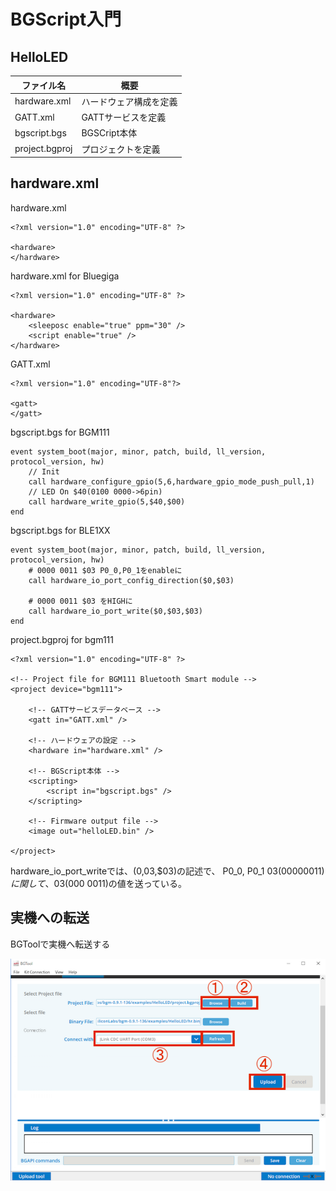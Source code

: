 # BGScript入門

## HelloLED

| ファイル名 | 概要　 |
| -- | -- |
| hardware.xml | ハードウェア構成を定義 |
| GATT.xml | GATTサービスを定義 |
| bgscript.bgs | BGSCript本体 |
| project.bgproj | プロジェクトを定義


## hardware.xml

hardware.xml
```
<?xml version="1.0" encoding="UTF-8" ?>

<hardware>
</hardware>
```
hardware.xml for Bluegiga
```
<?xml version="1.0" encoding="UTF-8" ?>

<hardware>
    <sleeposc enable="true" ppm="30" />
    <script enable="true" />
</hardware>
```

GATT.xml
```
<?xml version="1.0" encoding="UTF-8"?>

<gatt>
</gatt>
```

bgscript.bgs for BGM111
```
event system_boot(major, minor, patch, build, ll_version, protocol_version, hw)
    // Init
    call hardware_configure_gpio(5,6,hardware_gpio_mode_push_pull,1)
    // LED On $40(0100 0000->6pin)
    call hardware_write_gpio(5,$40,$00)
end
```

bgscript.bgs for BLE1XX
```
event system_boot(major, minor, patch, build, ll_version, protocol_version, hw)
    # 0000 0011 $03 P0_0,P0_1をenableに
    call hardware_io_port_config_direction($0,$03)
    
    # 0000 0011 $03 をHIGHに
    call hardware_io_port_write($0,$03,$03)
end
```

project.bgproj for bgm111
```
<?xml version="1.0" encoding="UTF-8" ?>

<!-- Project file for BGM111 Bluetooth Smart module -->
<project device="bgm111">

	<!-- GATTサービスデータベース -->
	<gatt in="GATT.xml" />
	
	<!-- ハードウェアの設定 -->
    <hardware in="hardware.xml" />
    
	<!-- BGScript本体 -->
	<scripting>
		<script in="bgscript.bgs" />
    </scripting>
	
	<!-- Firmware output file -->
	<image out="helloLED.bin" />
   
</project>
```


hardware_io_port_writeでは、($0,$03,$03)の記述で、
P0_0, P0_1 $03 (0000 0011)に関して、$03(000 0011)の値を送っている。


## 実機への転送

BGToolで実機へ転送する

![](bgtool002.png)